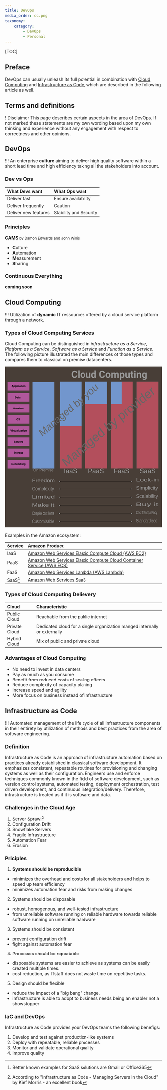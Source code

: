 ```yaml
---
title: DevOps
media_order: cc.png
taxonomy:
    category:
        - DevOps
        - Personal
---
```


[TOC]

## Preface

DevOps can usually unleash its full potential in combination with [Cloud Computing](#cloud-computing) and [Infrastructure as Code](#infrastructure-as-code), which are described in the following article as well.

## Terms and definitions
! Disclaimer
This page describes certain aspects in the area of DevOps. If not marked these statements are my own wording based upon my own thinking and experience without any engagement with respect to correctness and other opinions.

## DevOps

!!! An enterprise **culture** aiming to deliver high quality software within a short lead time and high efficiency taking all the stakeholders into account.

### Dev vs Ops

| What Devs want | What Ops want |
|  :-----          |  :-----          |
| Deliver fast | Ensure availability |
| Deliver frequently | Caution |
| Deliver new features | Stability and Security |

### Principles

**CAMS**<small> by Damon Edwards and John Willis</small>

- **C**ulture
- **A**utomation
- **M**easurement
- **S**haring

### Continuous Everything

**coming soon**

## Cloud Computing

!!! Utilization of **dynamic** IT ressources offered by a cloud service platform through a network.

### Types of Cloud Computing Services
Cloud Computing can be distinguished in *infrastructure as a Service*, *Platform as a Service*, *Software as a Service* and *Function as a Service*. The following picture illustrated the main differences ot those types and compares them to classical on premise datacenters.

![Image link](cc.png?link&cropResize=300,400)

Examples in the Amazon ecosystem:

|  Service |  Amazon Product |
|  :-----          |  :-----          |
|  IaaS |  [Amazon Web Services Elastic Compute Cloud (AWS EC2)](https://aws.amazon.com/de/ec2/?nc2=h_m1) |
|  PaaS |  [Amazon Web Services Elastic Compute Cloud Container Service (AWS ECS)](https://aws.amazon.com/de/ecs/?nc2=h_m1) |
|  FaaS | [Amazon Web Services Lambda (AWS Lambda)](https://aws.amazon.com/lambda/)|
|  SaaS[^1] |  [Amazon Web Services SaaS](https://aws.amazon.com/de/partners/saas-on-aws/) |

### Types of Cloud Computing Delievery

| Cloud | Characteristic |
|  :-----          |  :-----          |
| Public Cloud | Reachable from the public internet |
| Private Cloud | Dedicated cloud for a single organization manged internally or externally |
| Hybrid Cloud | Mix of public and private cloud |

### Advantages of Cloud Computing

- No need to invest in data centers
- Pay as much as you consume
- Benefit from reduced costs of scaling effects
- Reduce complexity of capacity planing
- Increase speed and agility
- More focus on business instead of infrastructure

## Infrastructure as Code

!!! Automated management of the life cycle of all infrastructure components in their entirety by utilization of methods and best practices from the area of software engineering.

### Definition

Infrastructure as Code is an approach of infrastructure automation based on practices already established in classical software development. It emphasizes consistent, repeatable routines for provisioning and changing systems as well as their configuration. Engineers use and enforce techniques commonly known in the field of software development, such as version control systems, automated testing, deployment orchestration, test driven development, and continuous integration/delivery. Therefore, infrastructure is treated as if it is software and data.

### Challenges in the Cloud Age

1. Server Sprawl[^2]
2. Configuration Drift
3. Snowflake Servers
4. Fragile Infrastructure
5. Automation Fear
6. Erosion

### Priciples

1. **Systems should be reproducible**

- minimizes the overhead and costs for all stakeholders and helps to speed up team efficiency     
- minimizes automation fear and risks from making changes

2. Systems should be disposable

- robust, homogenous, and well-tested infrastructure  
- from unreliable software running on reliable hardware towards reliable software running on unreliable hardware

3. Systems should be consistent

- prevent configuration drift 
- fight against automation fear

4. Processes should be repeatable

- disposable systems are easier to achieve as systems can be easily created multiple times. 
- cost reduction, as ITstaff does not waste time on repetitive tasks.
    
5. Design should be flexible

- reduce the impact of a "big bang" change. 
- infrastructure is able to adopt to business needs being an enabler not a showstopper


### IaC and DevOps

Infrastructure as Code provides your DevOps teams the following benefigs:

1. Develop and test against production-like systems
2. Deploy with repeatable, reliable processes
3. Monitor and validate operational quality
4. Improve quality


[^1]: Better known examples for SaaS solutions are Gmail or Office365
[^2]: According to "Infrastructure as Code - Managing Servers in the Cloud" by Kief Morris - an excellent book